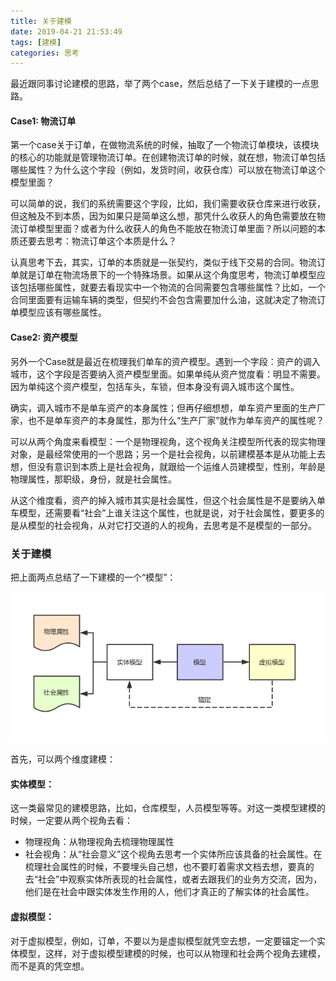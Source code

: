 ```yaml
---
title: 关于建模
date: 2019-04-21 21:53:49
tags: [建模]
categories: 思考
---
```


最近跟同事讨论建模的思路，举了两个case，然后总结了一下关于建模的一点思路。

#### Case1: 物流订单

第一个case关于订单，在做物流系统的时候，抽取了一个物流订单模块，该模块的核心的功能就是管理物流订单。在创建物流订单的时候，就在想，物流订单包括哪些属性？为什么这个字段（例如，发货时间，收获仓库）可以放在物流订单这个模型里面？

可以简单的说，我们的系统需要这个字段，比如，我们需要收获仓库来进行收获，但这触及不到本质，因为如果只是简单这么想，那凭什么收获人的角色需要放在物流订单模型里面？或者为什么收获人的角色不能放在物流订单里面？所以问题的本质还要去思考：物流订单这个本质是什么？

认真思考下去，其实，订单的本质就是一张契约，类似于线下交易的合同。物流订单就是订单在物流场景下的一个特殊场景。如果从这个角度思考，物流订单模型应该包括哪些属性，就要去看现实中一个物流的合同需要包含哪些属性？比如，一个合同里面要有运输车辆的类型，但契约不会包含需要加什么油，这就决定了物流订单模型应该有哪些属性。

#### Case2: 资产模型

另外一个Case就是最近在梳理我们单车的资产模型。遇到一个字段：资产的调入城市，这个字段是否要纳入资产模型里面。如果单纯从资产觉度看：明显不需要。因为单纯这个资产模型，包括车头，车锁，但本身没有调入城市这个属性。

确实，调入城市不是单车资产的本身属性；但再仔细想想，单车资产里面的生产厂家，也不是单车资产的本身属性，那为什么“生产厂家”就作为单车资产的属性呢？

可以从两个角度来看模型：一个是物理视角，这个视角关注模型所代表的现实物理对象，是最经常使用的一个思路；另一个是社会视角，以前建模基本是从功能上去想，但没有意识到本质上是社会视角，就跟给一个运维人员建模型，性别，年龄是物理属性，那职级，身份，就是社会属性。

从这个维度看，资产的掉入城市其实是社会属性，但这个社会属性是不是要纳入单车模型，还需要看“社会”上谁关注这个属性，也就是说，对于社会属性，要更多的是从模型的社会视角，从对它打交道的人的视角，去思考是不是模型的一部分。

### 关于建模

把上面两点总结了一下建模的一个“模型”：

![](/images/tech/model_arch.png)

首先，可以两个维度建模：

#### 实体模型：

这一类最常见的建模思路，比如，仓库模型，人员模型等等。对这一类模型建模的时候，一定要从两个视角去看：

* 物理视角：从物理视角去梳理物理属性
* 社会视角：从“社会意义”这个视角去思考一个实体所应该具备的社会属性。在梳理社会属性的时候，不要埋头自己想，也不要盯着需求文档去想，要真的去“社会”中观察实体所表现的社会属性，或者去跟我们的业务方交流，因为，他们是在社会中跟实体发生作用的人，他们才真正的了解实体的社会属性。

#### 虚拟模型：

对于虚拟模型，例如，订单，不要以为是虚拟模型就凭空去想，一定要锚定一个实体模型，这样，对于虚拟模型建模的时候，也可以从物理和社会两个视角去建模，而不是真的凭空想。
